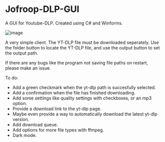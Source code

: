 # Jofroop-DLP-GUI
A GUI for Youtube-DLP. Created using C# and Winforms.

![image](https://github.com/Jofroop/Jofroop-DLP-GUI/assets/47395487/4aadcd65-c318-4403-b093-754db4a7a08f)

A very simple client. The YT-DLP file must be downloaded seperately. Use the folder button to locate the YT-DLP file, and use the output button to set the output path.

If there are any bugs like the program not saving file paths on restart, please make an issue.

To do:
- Add a green checkmark when the yt-dlp path is succesfully selected.
- Add a confirmation when the file has finished downloading.
- Add some settings like quality settings with checkboxes, or an mp3 option.
- Provide a download link to the yt-dlp page.
- Maybe even provide a way to automatically download the latest yt-dlp version.
- Add download queue.
- Add options for more file types with ffmpeg.
- Dark mode.
